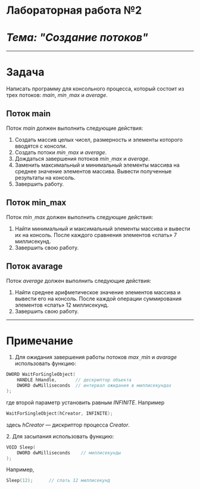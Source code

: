 # Лабораторная работа №2

# ***Тема: "Создание потоков"***

***

# ****Задача****
Написать программу для консольного процесса, который состоит из трех потоков: _main_, _min`_`max_ и _average_.
## Поток main
Поток _main_ должен выполнить следующие действия: 
1. Создать массив целых чисел, размерность и элементы которого вводятся с консоли. 
2. Создать потоки _min`_`max_ и _average_. 
3. Дождаться завершения потоков _min`_`max_ и _average_. 
4. Заменить максимальный и минимальный элементы массива на среднее значение элементов массива. Вывести полученные результаты на консоль. 
5. Завершить работу.

## Поток min_max
Поток _min`_`max_ должен выполнить следующие действия: 
1. Найти минимальный и максимальный элементы массива и вывести их на консоль. После каждого сравнения элементов «спать» 7 миллисекунд. 
2. Завершить свою работу.

## Поток avarage

Поток _average_ должен выполнить следующие действия: 
1. Найти среднее арифметическое значение элементов массива и вывести его на консоль. После каждой операции суммирования элементов «спать» 12 миллисекунд. 
2. Завершить свою работу.

***

# Примечание
1. Для ожидания завершения работы потоков _max`_`min_ и _avarage_ использовать функцию:
```c
DWORD WaitForSingleObject(
    HANDLE hHandle,       // дескриптор объекта
    DWORD dwMilliseconds  // интервал ожидания в миллисекундах
);
```
где второй параметр установить равным _INFINITE_. Например
```c
WaitForSingleObject(hCreator, INFINITE);
```
здесь _hCreator_ &mdash; дискриптор процесса _Creator_.<p>
2. Для засыпания использовать функцию:
```c
VOID Sleep(
    DWORD dwMilliseconds    // миллисекунды
);
```
Например, 
```c
Sleep(12);      // спать 12 миллисекунд
```
